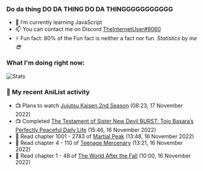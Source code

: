 ### Do da thing DO DA THING DO DA THINGGGGGGGGGGG

<!-- **TheInternetUser0/TheInternetUser0** is a ✨ _special_ ✨ repository because its `README.md` (this file) appears on your GitHub profile. -->


- 🌱 I’m currently learning JavaScript
- 📫 You can contact me on Discord [TheInternetUser#9060](https://discord.com/users/534117072796385300)
- ⚡ Fun fact: 80% of the Fun fact is neither a fact nor fun. _Statistics by me 😎_

### What I'm doing right now:
![Stats](https://discord.c99.nl/widget/theme-3/534117072796385300.png)

### 🌸 My recent AniList activity

<!-- ANILIST_ACTIVITY:start -->

-   📺 Plans to watch [Jujutsu Kaisen 2nd Season](https://anilist.co/anime/145064) (08:23, 17 November 2022)
-   📺 Completed [The Testament of Sister New Devil BURST: Tojo Basara’s Perfectly Peaceful Daily Life](https://anilist.co/anime/21489) (15:46, 16 November 2022)
-   📖 Read chapter 1001 - 2783 of [Martial Peak](https://anilist.co/manga/104494) (13:48, 16 November 2022)
-   📖 Read chapter 4 - 110 of [Teenage Mercenary](https://anilist.co/manga/126297) (13:21, 16 November 2022)
-   📖 Read chapter 1 - 48 of [The World After the Fall](https://anilist.co/manga/144957) (10:00, 16 November 2022)

<!-- ANILIST_ACTIVITY:end -->
